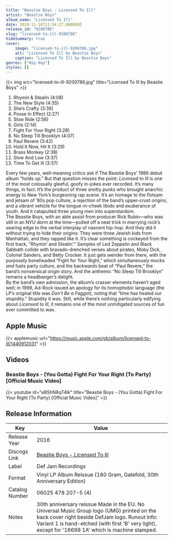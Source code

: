 ```yaml
---
title: "Beastie Boys - Licensed To Ill"
artist: "Beastie Boys"
album_name: "Licensed To Ill"
date: 2019-11-16T11:54:27.000000Z
release_id: "9200786"
slug: "licensed-to-ill-9200786"
hideSummary: true
cover:
    image: "licensed-to-ill-9200786.jpg"
    alt: "Licensed To Ill by Beastie Boys"
    caption: "Licensed To Ill by Beastie Boys"
genres: ["Hip Hop"]
styles: []
---
```


{{< img src="licensed-to-ill-9200786.jpg" title="Licensed To Ill by Beastie Boys" >}}

<!-- section break -->

1. Rhymin & Stealin (4:08)
2. The New Style (4:35)
3. She’s Crafty (3:36)
4. Posse In Effect (2:27)
5. Slow Ride (2:56)
6. Girls (2:14)
7. Fight For Your Right (3:28)
8. No Sleep Till Brooklyn (4:07)
9. Paul Revere (3:42)
10. Hold It Now, Hit It (3:29)
11. Brass Monkey (2:38)
12. Slow And Low (3:37)
13. Time To Get Ill (3:37)

<!-- section break -->


Every few years, well-meaning critics ask if The Beastie Boys’ 1986 debut album “holds up.” But that question misses the point: <i>Licensed to Ill</i> is one of the most colossally gleeful, goofy in-jokes ever recorded. It’s many things, in fact: It’s the product of three snotty punks who brought anarchic energy to New York’s burgeoning rap scene. It’s an homage to the flotsam and jetsam of ’80s pop culture, a rejection of the band’s upper-crust origins, and a vibrant vehicle for the tongue-in-cheek libido and exuberance of youth. And it catapulted three young men into superstardom.<br />
The Beastie Boys, with an able assist from producer Rick Rubin—who was still in an NYU dorm at the time—pulled off a neat trick in marrying rock’s searing edge to the verbal interplay of nascent hip-hop. And they did it without trying to hide their origins: They were three Jewish kids from Manhattan, and they rapped like it. It’s clear something is cockeyed from the first track, “Rhymin’ and Stealin’.” Samples of Led Zeppelin and Black Sabbath collide with bravado-drenched verses about pirates, Moby Dick, Colonel Sanders, and Betty Crocker. It just gets weirder from there, with the purposely boneheaded “Fight for Your Right,” which simultaneously mocks <i>and</i> fuels party culture, and the backwards beat of “Paul Revere,” the band’s nonsensical origin story. And the anthemic “No Sleep Till Brooklyn” remains a headbanger’s delight.<br />
By the band’s own admission, the album’s crasser elements haven’t aged well; in 1999, Ad-Rock issued an apology for its homophobic language (the LP’s original title was <i>Don’t Be a Faggot</i>), noting that “time has healed our stupidity.” Stupidity it was. Still, while there’s nothing particularly edifying about <i>Licensed to Ill</i>, it remains one of the most unmitigated sources of fun ever committed to wax.



## Apple Music
{{< applemusic url="https://music.apple.com/gb/album/licensed-to-ill/1440912031" >}}





## Videos
### Beastie Boys - (You Gotta) Fight For Your Right (To Party) [Official Music Video]
{{< youtube id="eBShN8qT4lk" title="Beastie Boys - (You Gotta) Fight For Your Right (To Party) [Official Music Video]" >}}<br>



## Release Information
|  Key           | Value                                                |
| ---------------| ---------------------------------------------------- |
| Release Year   | 2016                                   |
| Discogs Link   | [Beastie Boys - Licensed To Ill](https://www.discogs.com/release/9200786-Beastie-Boys-Licensed-To-Ill) |
| Label          | Def Jam Recordings |
| Format         | Vinyl LP Album Reissue (180 Gram, Gatefold, 30th Anniversary Edition) |
| Catalog Number | 06025 478 207-5 (4) |
| Notes | 30th anniversary reissue  Made in the EU.  No Universal Music Group logo (UMG) printed on the back cover right beside DefJam logo.  Runout info: Variant 1 is hand-etched (with first 'B' very light), except for '16699 1A' which is machine stamped. |